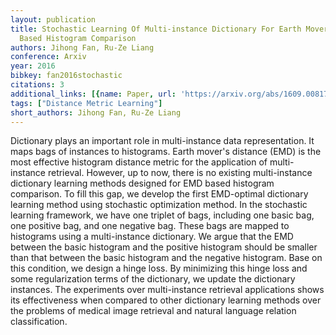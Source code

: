 ```yaml
---
layout: publication
title: Stochastic Learning Of Multi-instance Dictionary For Earth Mover's Distance
  Based Histogram Comparison
authors: Jihong Fan, Ru-Ze Liang
conference: Arxiv
year: 2016
bibkey: fan2016stochastic
citations: 3
additional_links: [{name: Paper, url: 'https://arxiv.org/abs/1609.00817'}]
tags: ["Distance Metric Learning"]
short_authors: Jihong Fan, Ru-Ze Liang
---
```

Dictionary plays an important role in multi-instance data representation. It
maps bags of instances to histograms. Earth mover's distance (EMD) is the most
effective histogram distance metric for the application of multi-instance
retrieval. However, up to now, there is no existing multi-instance dictionary
learning methods designed for EMD based histogram comparison. To fill this gap,
we develop the first EMD-optimal dictionary learning method using stochastic
optimization method. In the stochastic learning framework, we have one triplet
of bags, including one basic bag, one positive bag, and one negative bag. These
bags are mapped to histograms using a multi-instance dictionary. We argue that
the EMD between the basic histogram and the positive histogram should be
smaller than that between the basic histogram and the negative histogram. Base
on this condition, we design a hinge loss. By minimizing this hinge loss and
some regularization terms of the dictionary, we update the dictionary
instances. The experiments over multi-instance retrieval applications shows its
effectiveness when compared to other dictionary learning methods over the
problems of medical image retrieval and natural language relation
classification.